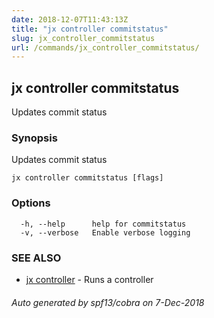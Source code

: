```yaml
---
date: 2018-12-07T11:43:13Z
title: "jx controller commitstatus"
slug: jx_controller_commitstatus
url: /commands/jx_controller_commitstatus/
---
```

## jx controller commitstatus

Updates commit status

### Synopsis

Updates commit status

```
jx controller commitstatus [flags]
```

### Options

```
  -h, --help      help for commitstatus
  -v, --verbose   Enable verbose logging
```

### SEE ALSO

* [jx controller](/commands/jx_controller/)	 - Runs a controller

###### Auto generated by spf13/cobra on 7-Dec-2018
